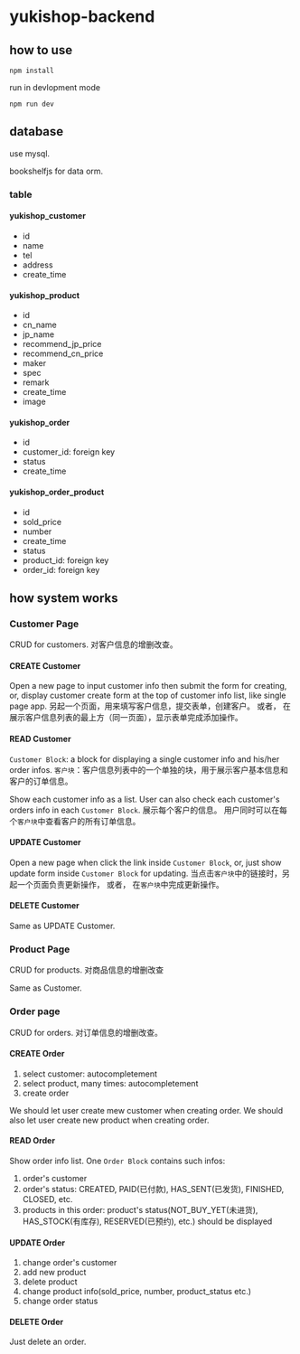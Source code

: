 # yukishop-backend

## how to use

```
npm install
```

run in devlopment mode
```
npm run dev
```
## database

use mysql.

bookshelfjs for data orm.

### table

#### yukishop_customer

- id
- name
- tel
- address
- create_time

#### yukishop_product

- id
- cn_name
- jp_name
- recommend_jp_price
- recommend_cn_price
- maker
- spec
- remark
- create_time
- image

#### yukishop_order

- id
- customer_id: foreign key
- status
- create_time

#### yukishop_order_product

- id
- sold_price
- number
- create_time
- status
- product_id: foreign key
- order_id: foreign key

## how system works

### Customer Page

CRUD for customers.
对客户信息的增删改查。

#### CREATE Customer

Open a new page to input customer info then submit the form for creating,
or,
display customer create form at the top of customer info list, like single page app.
另起一个页面，用来填写客户信息，提交表单，创建客户。
或者，
在展示客户信息列表的最上方（同一页面），显示表单完成添加操作。

#### READ Customer

`Customer Block`: a block for displaying a single customer info and his/her order infos.
`客户块`：客户信息列表中的一个单独的块，用于展示客户基本信息和客户的订单信息。

Show each customer info as a list.
User can also check each customer's orders info in each `Customer Block`.
展示每个客户的信息。
用户同时可以在每个`客户块`中查看客户的所有订单信息。

#### UPDATE Customer

Open a new page when click the link inside `Customer Block`,
or,
just show update form inside `Customer Block` for updating.
当点击`客户块`中的链接时，另起一个页面负责更新操作，
或者，
在`客户块`中完成更新操作。

#### DELETE Customer

Same as UPDATE Customer.

### Product Page

CRUD for products.
对商品信息的增删改查

Same as Customer.

### Order page

CRUD for orders.
对订单信息的增删改查。

#### CREATE Order

1. select customer: autocompletement
2. select product, many times: autocompletement
3. create order

We should let user create mew customer when creating order.
We should also let user create new product when creating order.

#### READ Order

Show order info list.
One `Order Block` contains such infos:

1. order's customer
2. order's status: CREATED, PAID(已付款), HAS_SENT(已发货), FINISHED, CLOSED, etc.
3. products in this order: product's status(NOT_BUY_YET(未进货), HAS_STOCK(有库存), RESERVED(已预约), etc.) should be displayed

#### UPDATE Order

1. change order's customer
2. add new product
3. delete product
4. change product info(sold_price, number, product_status etc.)
5. change order status

#### DELETE Order

Just delete an order.
